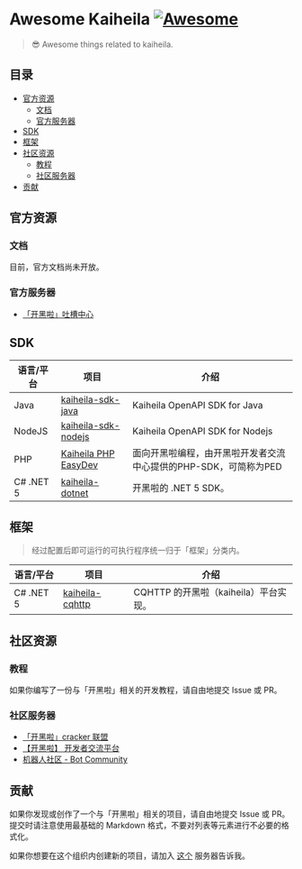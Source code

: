 # Awesome Kaiheila [![Awesome](https://cdn.rawgit.com/sindresorhus/awesome/d7305f38d29fed78fa85652e3a63e154dd8e8829/media/badge.svg)](https://github.com/sindresorhus/awesome)

> 😎 Awesome things related to kaiheila.

## 目录

- [官方资源](#官方资源)
  - [文档](#文档)
  - [官方服务器](#官方服务器)
- [SDK](#SDK)
- [框架](#框架)
- [社区资源](#社区资源)
  - [教程](#教程)
  - [社区服务器](#社区服务器)
- [贡献](#贡献)

## 官方资源

### 文档

目前，官方文档尚未开放。

### 官方服务器

- [「开黑啦」吐槽中心](https://kaihei.co/1r4VkB)

## SDK

语言/平台|项目|介绍
-|-|-
Java|[kaiheila-sdk-java](https://github.com/FightingGuys/kaiheila-sdk-java)|Kaiheila OpenAPI SDK for Java
NodeJS|[kaiheila-sdk-nodejs](https://github.com/FightingGuys/kaiheila-sdk-nodejs)|Kaiheila OpenAPI SDK for Nodejs
PHP|[Kaiheila PHP EasyDev](https://github.com/hugoshao/Kaiheila_PHP_EasyDev)|面向开黑啦编程，由开黑啦开发者交流中心提供的PHP-SDK，可简称为PED
C# .NET 5|[kaiheila-dotnet](https://github.com/kaiheila-community/kaiheila-dotnet)|开黑啦的 .NET 5 SDK。

## 框架

> 经过配置后即可运行的可执行程序统一归于「框架」分类内。

语言/平台|项目|介绍
-|-|-
C# .NET 5|[kaiheila-cqhttp](https://github.com/kaiheila-community/kaiheila-cqhttp)|CQHTTP 的开黑啦（kaiheila）平台实现。

## 社区资源

### 教程

如果你编写了一份与「开黑啦」相关的开发教程，请自由地提交 Issue 或 PR。

### 社区服务器

- [「开黑啦」cracker 联盟](https://kaihei.co/O9A5AY)
- [【开黑啦】 开发者交流平台](https://kaihei.co/XGtqwD)
- [机器人社区 - Bot Community](https://kaihei.co/XoL2WY)

## 贡献

如果你发现或创作了一个与「开黑啦」相关的项目，请自由地提交 Issue 或 PR。提交时请注意使用最基础的 Markdown 格式，不要对列表等元素进行不必要的格式化。

如果你想要在这个组织内创建新的项目，请加入 [这个](https://kaihei.co/XoL2WY) 服务器告诉我。
